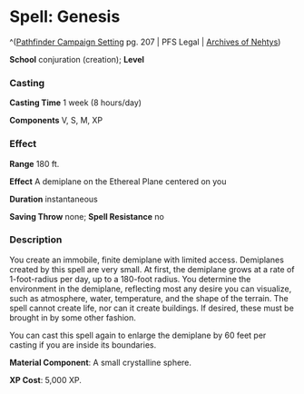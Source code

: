 # Spell: Genesis

^([Pathfinder Campaign Setting][ss-genesis] pg. 207 | PFS Legal | [Archives of Nehtys][sn-genesis])

**School** conjuration (creation); **Level** 

### Casting

**Casting Time** 1 week (8 hours/day)  

**Components** V, S, M, XP

### Effect

**Range** 180 ft.  

**Effect** A demiplane on the Ethereal Plane centered on you  

**Duration** instantaneous  

**Saving Throw** none; **Spell Resistance** no

### Description

You create an immobile, finite demiplane with limited access. Demiplanes created by this spell are very small. At first, the demiplane grows at a rate of 1-foot-radius per day, up to a 180-foot radius. You determine the environment in the demiplane, reflecting most any desire you can visualize, such as atmosphere, water, temperature, and the shape of the terrain. The spell cannot create life, nor can it create buildings. If desired, these must be brought in by some other fashion.  

You can cast this spell again to enlarge the demiplane by 60 feet per casting if you are inside its boundaries.  

**Material Component**: A small crystalline sphere.  

**XP Cost**: 5,000 XP.

[ss-genesis]: http://paizo.com/store/downloads/p
[sn-genesis]: http://www.archivesofnethys.com/SpellDisplay.aspx?ItemName=Genesis